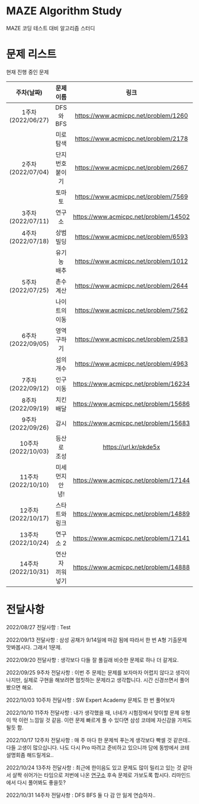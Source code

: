 # MAZE Algorithm Study

MAZE 코딩 테스트 대비 알고리즘 스터디

# 문제 리스트

현재 진행 중인 문제 

|주차(날짜)|문제 이름|링크|
|:---:|:---:|:---:|
|1주차(2022/06/27)|	DFS와 BFS|https://www.acmicpc.net/problem/1260|
||미로 탐색|https://www.acmicpc.net/problem/2178|
|2주차(2022/07/04)|	단지번호 붙이기|https://www.acmicpc.net/problem/2667|
||토마토|https://www.acmicpc.net/problem/7569|
|3주차(2022/07/11)|연구소|https://www.acmicpc.net/problem/14502|
|4주차(2022/07/18)|상범 빌딩|https://www.acmicpc.net/problem/6593|
||유기농 배추|https://www.acmicpc.net/problem/1012|
|5주차(2022/07/25)|촌수 계산|https://www.acmicpc.net/problem/2644|
||나이트의 이동|https://www.acmicpc.net/problem/7562|
|6주차(2022/09/05)|영역 구하기|https://www.acmicpc.net/problem/2583|
||섬의 개수|https://www.acmicpc.net/problem/4963|
|7주차(2022/09/12)|인구 이동|https://www.acmicpc.net/problem/16234|
|8주차(2022/09/19)|치킨 배달|https://www.acmicpc.net/problem/15686|
|9주차(2022/09/26)|감시|https://www.acmicpc.net/problem/15683|
|10주차(2022/10/03)|등산로 조성|https://url.kr/pkde5x|
|11주차(2022/10/10)|미세먼지 안녕!|https://www.acmicpc.net/problem/17144|
|12주차(2022/10/17)|스타트와 링크|https://www.acmicpc.net/problem/14889|
|13주차(2022/10/24)|연구소 2|https://www.acmicpc.net/problem/17141|
|14주차(2022/10/31)|연산자 끼워넣기|https://www.acmicpc.net/problem/14888|


# 전달사항 

2022/08/27 전달사항 : Test

2022/09/13 전달사항 : 삼성 공채가 9/14일에 마감 됨에 따라서 한 번 A형 기출문제 맛봐봅시다. 그래서 1문제.

2022/09/20 전달사항 : 생각보다 다들 잘 풀길래 비슷한 문제로 하나 더 갈게요.

2022/09/25 9주차 전달사항 : 이번 주 문제는 문제를 보자마자 어렵지 않다고 생각이 나지만, 실제로 구현을 해보려면 멈칫하는 문제라고 생각합니다. 시간 신경쓰면서 풀어봤으면 해요.

2022/10/03 10주차 전달사항 : SW Expert Academy 문제도 한 번 풀어보자

2022/10/10 11주차 전달사항 : 내가 생각했을 때, 너네가 시험장에서 맞이할 문제 유형이 딱 이런 느낌일 것 같음. 이런 문제 빠르게 풀 수 있다면 삼성 코테에 자신감을 가져도 될듯 함.

2022/10/17 12주차 전달사항 : 매 주 마다 한 문제씩 푸는게 생각보다 빡셀 것 같은데.. 다들 고생이 많으십니다. 나도 다시 Pro 따려고 준비하고 있으니까 담에 동방에서 코테 설명회좀 해드릴게요..

2022/10/24 13주차 전달사항 : 최근에 한이음도 있고 문제도 많이 밀리고 있는 것 같아서 살짝 쉬어가는 타임으로 저번에 나온 [연구소](https://www.acmicpc.net/problem/14502) 후속 문제로 가보도록 합시다. 리마인드에서 다시 풀어봐도 좋을듯?

2022/10/31 14주차 전달사항 : DFS BFS 둘 다 감 안 잃게 연습하자..
